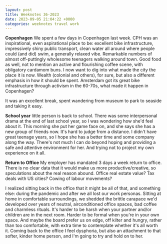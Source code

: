 ```yaml
---
layout: post
title: Weeknotes 36-2023 
date: 2023-09-05 21:04:22 +0000
categories: weeknotes travel work
---
```

**Copenhagen** We spent a few days in Copenhagen last week. CPH was an inspirational, even aspirational place to be: excellent bike infrastructure, impressively shiny public transport, clean water all around where people could (and did) swim, a generally relaxed vibe. Remarkable numbers of almost off-puttingly wholesome teenagers walking around town. Good food as well, not to mention an active and flourishing coffee scene, with obligatory cardamom buns. I now want to dig into what made the city the place it is now. Wealth (colonial and others), for sure, but also a different emphasis in how it should be spent. Amsterdam got its great bike infrastructure through activism in the 60-70s, what made it happen in Copenhagen?

It was an excellent break, spent wandering from museum to park to seaside and taking it easy.

**School year** little person is back to school. There was some interpersonal drama at the end of last school year, so I was wondering how she'd feel about it. This morning she put her game face on, and she says she has a new group of friends now. It's hard to judge from a distance. I didn't have great teenage years, so I hope she has a better time and some company along the way. There's not much I can do beyond hoping and providing a safe and attentive environment for her. And trying not to project my own experience on it all.

**Return to Office** My employer has mandated 3 days a week return to office. There is no clear data that it would make us more productive/creative, so speculations about the real reason abound. Office real estate value? Tax deals with US cities? Cowing of labour movements?

I realized sitting back in the office that it might be all of that, and something else: during the pandemic and after we all lost our work personas. Sitting at home in comfortable surroundings, we shedded the brittle carapace we'd developed over years of neutral, airconditioned office spaces, bad coffee and charmless rituals. It's harder to be harsh when your partner and/or children are in the next room. Harder to be formal when you're in your own space. And maybe the board prefer us on edge, off kilter and hungry, rather than too comfortable, with extra time to contemplate whether it's all worth it.
Coming back to the office I feel dysphoria, but also an attachment to that softer, kinder home person, and I'm going to try and hold on to her.
